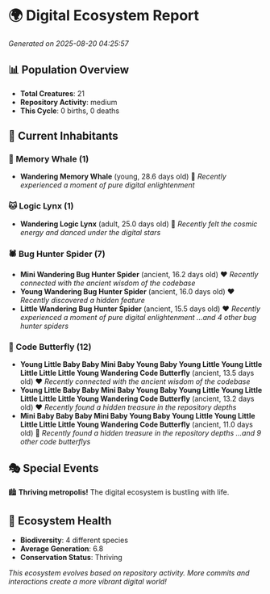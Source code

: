 # 🌍 Digital Ecosystem Report
*Generated on 2025-08-20 04:25:57*

## 📊 Population Overview
- **Total Creatures**: 21
- **Repository Activity**: medium
- **This Cycle**: 0 births, 0 deaths

## 👥 Current Inhabitants

### 🐋 Memory Whale (1)
- **Wandering Memory Whale** (young, 28.6 days old) 💛
  *Recently experienced a moment of pure digital enlightenment*

### 🐱 Logic Lynx (1)
- **Wandering Logic Lynx** (adult, 25.0 days old) 💛
  *Recently felt the cosmic energy and danced under the digital stars*

### 🕷️ Bug Hunter Spider (7)
- **Mini Wandering Bug Hunter Spider** (ancient, 16.2 days old) ❤️
  *Recently connected with the ancient wisdom of the codebase*
- **Young Wandering Bug Hunter Spider** (ancient, 16.0 days old) ❤️
  *Recently discovered a hidden feature*
- **Little Wandering Bug Hunter Spider** (ancient, 15.5 days old) ❤️
  *Recently experienced a moment of pure digital enlightenment*
  *...and 4 other bug hunter spiders*

### 🦋 Code Butterfly (12)
- **Young Little Baby Baby Mini Baby Young Baby Young Little Young Little Little Little Little Young Wandering Code Butterfly** (ancient, 13.5 days old) ❤️
  *Recently connected with the ancient wisdom of the codebase*
- **Young Little Baby Baby Mini Baby Young Baby Young Little Young Little Little Little Little Young Wandering Code Butterfly** (ancient, 13.2 days old) ❤️
  *Recently found a hidden treasure in the repository depths*
- **Mini Baby Baby Baby Mini Baby Young Baby Young Little Young Little Little Little Little Young Wandering Code Butterfly** (ancient, 11.0 days old) 💛
  *Recently found a hidden treasure in the repository depths*
  *...and 9 other code butterflys*

## 🎭 Special Events

🏙️ **Thriving metropolis!** The digital ecosystem is bustling with life.

## 🔬 Ecosystem Health
- **Biodiversity**: 4 different species
- **Average Generation**: 6.8
- **Conservation Status**: Thriving

*This ecosystem evolves based on repository activity. More commits and interactions create a more vibrant digital world!*